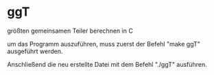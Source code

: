 # ggT
größten gemeinsamen Teiler berechnen in C

um das Programm auszuführen, muss zuerst der Befehl "make ggT" ausgeführt werden.

Anschließend die neu erstellte Datei mit dem Befehl "./ggT" ausführen.
